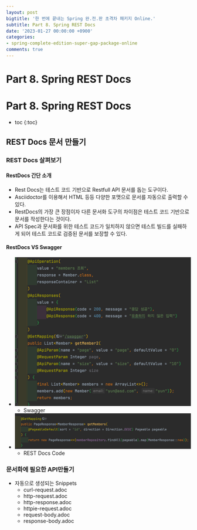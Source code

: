 ```yaml
---
layout: post
bigtitle: '한 번에 끝내는 Spring 완.전.판 초격차 패키지 Online.'
subtitle: Part 8. Spring REST Docs
date: '2023-01-27 00:00:00 +0900'
categories:
- spring-complete-edition-super-gap-package-online
comments: true
---
```


# Part 8. Spring REST Docs

# Part 8. Spring REST Docs

* toc
{:toc}

## REST Docs 문서 만들기

### REST Docs 살펴보기

#### RestDocs 간단 소개
  + Rest Docs는 테스트 코드 기반으로 Restfull API 문서를 돕는 도구이다.
  + Asciidoctor를 이용해서 HTML 등등 다양한 포맷으로 문서를 자동으로 출력할 수 있다.
  + RestDocs의 가장 큰 장점이자 다른 문서화 도구의 차이점은 테스트 코드 기반으로 문서를 작성한다는 것이다.
  + API Spec과 문서화를 위한 테스트 코드가 일치하지 않으면 테스트 빌드를 실패하게 되어 테스트 코드로 검증된 문서를 보장할 수 있다.

#### RestDocs VS Swagger
+ ![img.png](../../../../assets/img/spring-complete-edition-super-gap-package-online/Part8-Spring-REST-Docs.png)
  + Swagger
+ ![img.png](../../../../assets/img/spring-complete-edition-super-gap-package-online/Part8-Spring-REST-Docs2.png)
  + REST Docs Code

### 문서화에 필요한 API만들기
+ 자동으로 생성되는 Snippets
  + curl-request.adoc
  + http-request.adoc
  + http-response.adoc
  + httpie-request.adoc
  + request-body.adoc
  + response-body.adoc
